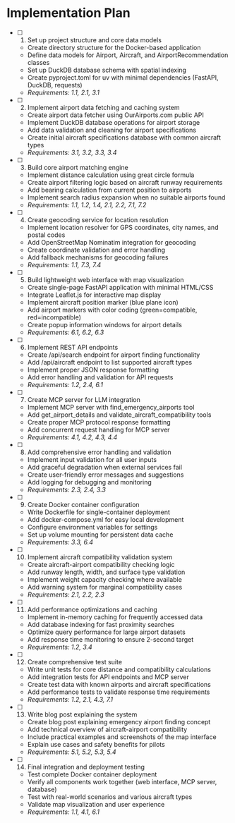 # Implementation Plan

- [ ] 1. Set up project structure and core data models
  - Create directory structure for the Docker-based application
  - Define data models for Airport, Aircraft, and AirportRecommendation classes
  - Set up DuckDB database schema with spatial indexing
  - Create pyproject.toml for uv with minimal dependencies (FastAPI, DuckDB, requests)
  - _Requirements: 1.1, 2.1, 3.1_

- [ ] 2. Implement airport data fetching and caching system
  - Create airport data fetcher using OurAirports.com public API
  - Implement DuckDB database operations for airport storage
  - Add data validation and cleaning for airport specifications
  - Create initial aircraft specifications database with common aircraft types
  - _Requirements: 3.1, 3.2, 3.3, 3.4_

- [ ] 3. Build core airport matching engine
  - Implement distance calculation using great circle formula
  - Create airport filtering logic based on aircraft runway requirements
  - Add bearing calculation from current position to airports
  - Implement search radius expansion when no suitable airports found
  - _Requirements: 1.1, 1.2, 1.4, 2.1, 2.2, 7.1, 7.2_

- [ ] 4. Create geocoding service for location resolution
  - Implement location resolver for GPS coordinates, city names, and postal codes
  - Add OpenStreetMap Nominatim integration for geocoding
  - Create coordinate validation and error handling
  - Add fallback mechanisms for geocoding failures
  - _Requirements: 1.1, 7.3, 7.4_

- [ ] 5. Build lightweight web interface with map visualization
  - Create single-page FastAPI application with minimal HTML/CSS
  - Integrate Leaflet.js for interactive map display
  - Implement aircraft position marker (blue plane icon)
  - Add airport markers with color coding (green=compatible, red=incompatible)
  - Create popup information windows for airport details
  - _Requirements: 6.1, 6.2, 6.3_

- [ ] 6. Implement REST API endpoints
  - Create /api/search endpoint for airport finding functionality
  - Add /api/aircraft endpoint to list supported aircraft types
  - Implement proper JSON response formatting
  - Add error handling and validation for API requests
  - _Requirements: 1.2, 2.4, 6.1_

- [ ] 7. Create MCP server for LLM integration
  - Implement MCP server with find_emergency_airports tool
  - Add get_airport_details and validate_aircraft_compatibility tools
  - Create proper MCP protocol response formatting
  - Add concurrent request handling for MCP server
  - _Requirements: 4.1, 4.2, 4.3, 4.4_

- [ ] 8. Add comprehensive error handling and validation
  - Implement input validation for all user inputs
  - Add graceful degradation when external services fail
  - Create user-friendly error messages and suggestions
  - Add logging for debugging and monitoring
  - _Requirements: 2.3, 2.4, 3.3_

- [ ] 9. Create Docker container configuration
  - Write Dockerfile for single-container deployment
  - Add docker-compose.yml for easy local development
  - Configure environment variables for settings
  - Set up volume mounting for persistent data cache
  - _Requirements: 3.3, 6.4_

- [ ] 10. Implement aircraft compatibility validation system
  - Create aircraft-airport compatibility checking logic
  - Add runway length, width, and surface type validation
  - Implement weight capacity checking where available
  - Add warning system for marginal compatibility cases
  - _Requirements: 2.1, 2.2, 2.3_

- [ ] 11. Add performance optimizations and caching
  - Implement in-memory caching for frequently accessed data
  - Add database indexing for fast proximity searches
  - Optimize query performance for large airport datasets
  - Add response time monitoring to ensure 2-second target
  - _Requirements: 1.2, 3.4_

- [ ] 12. Create comprehensive test suite
  - Write unit tests for core distance and compatibility calculations
  - Add integration tests for API endpoints and MCP server
  - Create test data with known airports and aircraft specifications
  - Add performance tests to validate response time requirements
  - _Requirements: 1.2, 2.1, 4.3, 7.1_

- [ ] 13. Write blog post explaining the system
  - Create blog post explaining emergency airport finding concept
  - Add technical overview of aircraft-airport compatibility
  - Include practical examples and screenshots of the map interface
  - Explain use cases and safety benefits for pilots
  - _Requirements: 5.1, 5.2, 5.3, 5.4_

- [ ] 14. Final integration and deployment testing
  - Test complete Docker container deployment
  - Verify all components work together (web interface, MCP server, database)
  - Test with real-world scenarios and various aircraft types
  - Validate map visualization and user experience
  - _Requirements: 1.1, 4.1, 6.1_